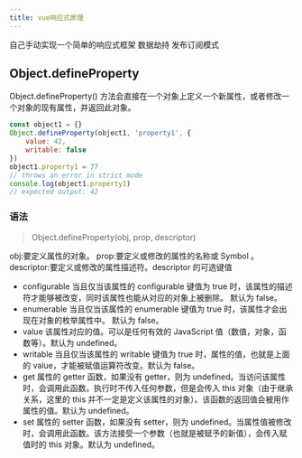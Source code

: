 ```yaml
---
title: vue响应式原理
---
```


自己手动实现一个简单的响应式框架
数据劫持
发布订阅模式

## Object.defineProperty

Object.defineProperty() 方法会直接在一个对象上定义一个新属性，或者修改一个对象的现有属性，并返回此对象。

```javascript
const object1 = {}
Object.defineProperty(object1, 'property1', {
    value: 42,
    writable: false
})
object1.property1 = 77
// throws an error in strict mode
console.log(object1.property1)
// expected output: 42
```

### 语法

> Object.defineProperty(obj, prop, descriptor)

obj:要定义属性的对象。
prop:要定义或修改的属性的名称或 Symbol 。
descriptor:要定义或修改的属性描述符。descriptor 的可选键值

-   configurable 当且仅当该属性的 configurable 键值为 true 时，该属性的描述符才能够被改变，同时该属性也能从对应的对象上被删除。
    默认为 false。
-   enumerable 当且仅当该属性的 enumerable 键值为 true 时，该属性才会出现在对象的枚举属性中。
    默认为 false。
-   value 该属性对应的值。可以是任何有效的 JavaScript 值（数值，对象，函数等）。默认为 undefined。
-   writable 当且仅当该属性的 writable 键值为 true 时，属性的值，也就是上面的 value，才能被赋值运算符改变。默认为 false。
-   get 属性的 getter 函数，如果没有 getter，则为 undefined。当访问该属性时，会调用此函数。执行时不传入任何参数，但是会传入 this 对象（由于继承关系，这里的 this 并不一定是定义该属性的对象）。该函数的返回值会被用作属性的值。默认为 undefined。
-   set 属性的 setter 函数，如果没有 setter，则为 undefined。当属性值被修改时，会调用此函数。该方法接受一个参数（也就是被赋予的新值），会传入赋值时的 this 对象。默认为 undefined。
